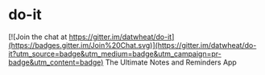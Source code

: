 # do-it

[![Join the chat at https://gitter.im/datwheat/do-it](https://badges.gitter.im/Join%20Chat.svg)](https://gitter.im/datwheat/do-it?utm_source=badge&utm_medium=badge&utm_campaign=pr-badge&utm_content=badge)
The Ultimate Notes and Reminders App
